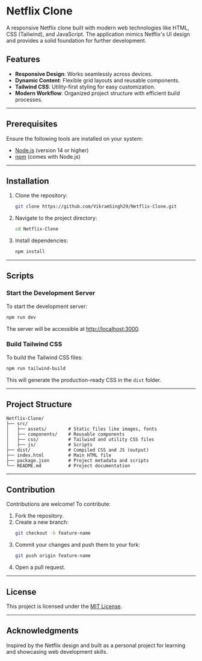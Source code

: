 # Netflix Clone

A responsive Netflix clone built with modern web technologies like HTML, CSS (Tailwind), and JavaScript. The application mimics Netflix's UI design and provides a solid foundation for further development.

## Features

- **Responsive Design**: Works seamlessly across devices.
- **Dynamic Content**: Flexible grid layouts and reusable components.
- **Tailwind CSS**: Utility-first styling for easy customization.
- **Modern Workflow**: Organized project structure with efficient build processes.

---

## Prerequisites

Ensure the following tools are installed on your system:

- [Node.js](https://nodejs.org/) (version 14 or higher)
- [npm](https://www.npmjs.com/) (comes with Node.js)

---

## Installation

1. Clone the repository:
   ```bash
   git clone https://github.com/VikramSingh29/Netflix-Clone.git
   ```

2. Navigate to the project directory:
   ```bash
   cd Netflix-Clone
   ```

3. Install dependencies:
   ```bash
   npm install
   ```

---

## Scripts

### Start the Development Server
To start the development server:
```bash
npm run dev
```

The server will be accessible at [http://localhost:3000](http://localhost:3000).

### Build Tailwind CSS
To build the Tailwind CSS files:
```bash
npm run tailwind-build
```

This will generate the production-ready CSS in the `dist` folder.

---

## Project Structure

```plaintext
Netflix-Clone/
├── src/
│   ├── assets/        # Static files like images, fonts
│   ├── components/    # Reusable components
│   ├── css/           # Tailwind and utility CSS files
│   ├── js/            # Scripts
├── dist/              # Compiled CSS and JS (output)
├── index.html         # Main HTML file
├── package.json       # Project metadata and scripts
└── README.md          # Project documentation
```

---

## Contribution

Contributions are welcome! To contribute:

1. Fork the repository.
2. Create a new branch:
   ```bash
   git checkout -b feature-name
   ```
3. Commit your changes and push them to your fork:
   ```bash
   git push origin feature-name
   ```
4. Open a pull request.

---

## License

This project is licensed under the [MIT License](LICENSE).

---

## Acknowledgments

Inspired by the Netflix design and built as a personal project for learning and showcasing web development skills.
